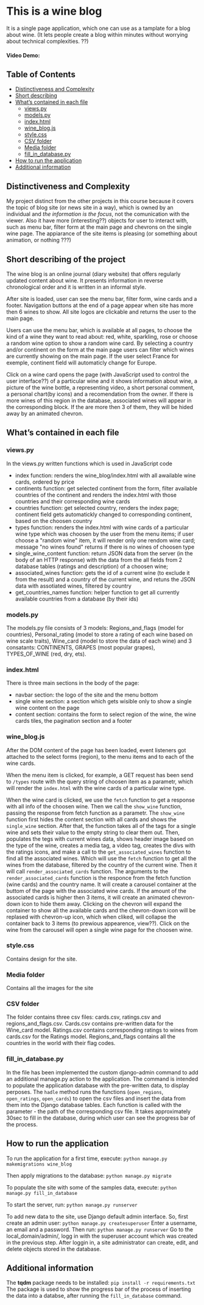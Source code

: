 # This is a wine blog 
It is a single page application, which one can use as a tamplate for a blog about wine. (It lets people create a blog within minutes without worrying about technical complexities. ??)
#### Video Demo:  <URL HERE>
## Table of Contents

* [Distinctiveness and Complexity](#distinctiveness-and-complexity)
* [Short describing](#short-describing-of-the-project)
* [What’s contained in each file](#what’s-contained-in-each-file)
    * [views.py](#views.py)
    * [models.py](#models.py)
    * [index.html](#index.html)
    * [wine_blog.js](#wine_blog.js)
    * [style.css](#style.css)
    * [CSV folder](#csv-files)
    * [Media folder](#media-folder)
    * [fill_in_database.py](#fill_in_database.py)
* [How to run the application](#how-to-run-the-application)
* [Additional information](#additional-information)

## Distinctiveness and Complexity
My project distinct from the other projects in this course because it covers the topic of blog site (or news site in a way), which is owned by an individual and *the information is the focus*, not the comunication with the viewer. Also it have more (interesting??) objects for user to interact with, such as menu bar, filter form at the main page and chevrons on the single wine page. 
The appiarance of the site items is pleasing (or something about animation, or nothing ???)


## Short describing of the project
The wine blog is an online journal (diary website) that offers regularly updated content about wine. It presents information in reverse chronological order and it is written in an informal style.

After site is loaded, user can see the menu bar, filter form, wine cards and a footer.
Navigation buttons at the end of a page appear when site has more then 6 wines to show. All site logos are clickable and returns the user to the main page.

Users can use the menu bar, which is available at all pages, to choose the kind of a wine they want to read about: red, white, sparkling, rose or choose a random wine option to show a random wine card.
By selecting a country and/or continent on the form at the main page users can filter which wines are currently showing on the main page. If the user select France for exemple, continent field will automaticly change for Europe.

Click on a wine card opens the page (with JavaScript used to control the user interface??) of a particular wine and it shows information about wine, a picture of the wine bottle, a representing video, a short personal comment, a personal chart(by icons) and a recomendation from the owner. If there is more wines of this region in the database, associated wines will appear in the corresponding block. If the are more then 3 of them, they will be hided away by an animated chevron.


## What’s contained in each file
 ### views.py
 In the views.py written functions which is used in JavaScript code
 - index function: renders the wine_blog/index.html with all awailable wine cards, ordered by price
 - continents function: get selected continent from the form, filter available countries of the continent and renders the index.html with those countries and their corresponding wine cards
 - countries function: get selected country, renders the index page; continent field gets automatickly changed to corresponding continent, based on the choosen country
 - types function: renders the index.html with wine cards of a particular wine type which was choosen by the user from the menu items; if user choose a "random wine" item, it will render only one rendom wine card; message "no wines found" returns if there is no wines of choosen type
 - single_wine_content function: return JSON data from the server (in the body of an HTTP response) with the data from the all fields from 2 database tables (ratings and description) of a choosen wine; 
 - associated_wines function: gets the id of a current wine (to exclude it from the result) and a country of the current wine, and retuns the JSON data with assotiated wines, filtered by country
 - get_countries_names function: helper function to get all currently available countries from a database (by their ids)

### models.py
The models.py file consists of 3 models: Regions_and_flags (model for countries), Personal_rating (model to store a rating of each wine based on wine scale traits), Wine_card (model to store the data of each wine) and 3 consatants: CONTINENTS, GRAPES (most popular grapes), TYPES_OF_WINE (red, dry, ets).

### index.html
There is three main sections in the body of the page:
- navbar section: the logo of the site and the menu bottom 
- single wine section: a section which gets wisible only to show a single wine content on the page
- content section: contains the form to select region of the wine, the wine cards tiles, the pagination section and a footer

### wine_blog.js 
After the DOM content of the page has been loaded, event listeners got attached to the select forms (region), to the menu items and to each of the wine cards.

When the menu item is clicked, for example, a GET request has been send to `/types` route with the query string of choosen item as a parametr, which will render the `index.html` with the wine cards of a particular wine type. 

When the wine card is clicked, we use the `fetch` function to get a response with all info of the choosen wine. Then we call the `show_wine` function, passing the response from fetch function as a parametr. The `show_wine` function first hides the content section with all cards and shows the `single_wine` section. After that, the function takes all of the tags for a single wine and sets their value to the empty string to clear them out. Then, populates the tegs with current wines data, shows header image based on the type of the wine, creates a media tag, a video tag, creates the divs with the ratings icons, and make a call to the `get_associated_wines` function to find all the associated wines. Which will use the `fetch` function to get all the wines from the database, filtered by the country of the current wine. Then it will call `render_associated_cards` function. 
The arguments to the `render_associated_cards` function is the responce from the fetch function (wine cards) and the country name. It will create a carousel container at the buttom of the page with the associated wine cards. If the amount of the associated cards is higher then 3 items, it will create an animated chevron-down icon to hide them away. Clicking on the chevron will expand the container to show all the available cards and the chevron-down icon will be replased with chevron-up icon, which when cliked, will collapse the container back to 3 items (to prewious appearence, view??). Click on the wine from the carousel will open a single wine page for the choosen wine.

### style.css 
Contains design for the site.

### Media folder
Contains all the images for the site

### CSV folder
The folder contains three csv files: cards.csv, ratings.csv and regions_and_flags.csv. 
Cards.csv contains pre-written data for the Wine_card model.
Ratings.csv contains corresponding ratings to wines from cards.csv for the Ratings model.
Regions_and_flags contains all the countries in the world with their flag codes.

### fill_in_database.py 
In the file has been implemented the custom django-admin command to add an additional manage.py action to the application. 
The command is intended to populate the application database with the pre-written data, to display perposes.
The `hadle` method runs the functions (`open_regions`, `open_ratings`, `open_cards`) to open the csv files and insert the data from them into the Django database tables. Each function is called with the parameter - the path of the corresponding csv file.
It takes approximately 30sec to fill in the database, during which user can see the progress bar of the process.


## How to run the application
To run the application for a first time, execute:
```python manage.py makemigrations wine_blog``` 

Then apply migrations to the database:
```python manage.py migrate```

To populate the site with some of the samples data, execute: 
```python manage.py fill_in_database```

To start the server, run:
```python manage.py runserver```

To add new data to the site, use Django default admin interface. So, first create an admin user:
```python manage.py createsuperuser```
Enter a username, an email and a password. Then run:
```python manage.py runserver```
Go to the local_domain/admin/, logg in with the superuser account which was created in the previous step.
After loggin in, a site administrator can create, edit, and delete objects stored in the database.

## Additional information
The **tqdm** package needs to be installed:
```pip install -r requirements.txt```
The package is used to show the progress bar of the process of inserting the data into a databse, after running the `fill_in_database` command.